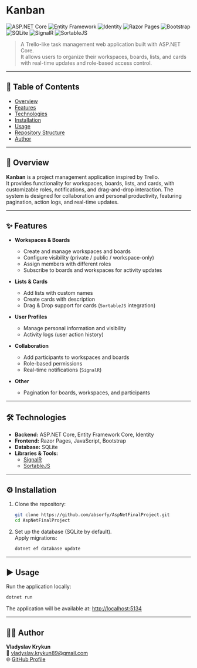 # Kanban

![ASP.NET Core](https://img.shields.io/badge/ASP.NET%20Core-Framework-5C2D91?logo=dotnet&logoColor=white)
![Entity Framework](https://img.shields.io/badge/Entity%20Framework-Core-green)
![Identity](https://img.shields.io/badge/Identity-Security-orange)
![Razor Pages](https://img.shields.io/badge/Razor-Pages-blueviolet)
![Bootstrap](https://img.shields.io/badge/Bootstrap-Frontend-purple?logo=bootstrap&logoColor=white)
![SQLite](https://img.shields.io/badge/SQLite-Database-003B57?logo=sqlite&logoColor=white)
![SignalR](https://img.shields.io/badge/SignalR-Realtime-red)
![SortableJS](https://img.shields.io/badge/SortableJS-Drag%20%26%20Drop-yellow)

> A Trello-like task management web application built with ASP.NET Core.  
> It allows users to organize their workspaces, boards, lists, and cards with real-time updates and role-based access control.

---

## 📖 Table of Contents
- [Overview](#overview)
- [Features](#features)
- [Technologies](#technologies)
- [Installation](#installation)
- [Usage](#usage)
- [Repository Structure](#repository-structure)
- [Author](#author)

---

## 📌 Overview
**Kanban** is a project management application inspired by Trello.  
It provides functionality for workspaces, boards, lists, and cards, with customizable roles, notifications, and drag-and-drop interaction. The system is designed for collaboration and personal productivity, featuring pagination, action logs, and real-time updates.

---

## ✨ Features
- **Workspaces & Boards**
  - Create and manage workspaces and boards
  - Configure visibility (private / public / workspace-only)
  - Assign members with different roles
  - Subscribe to boards and workspaces for activity updates

- **Lists & Cards**
  - Add lists with custom names
  - Create cards with description
  - Drag & Drop support for cards (`SortableJS` integration)

- **User Profiles**
  - Manage personal information and visibility
  - Activity logs (user action history)

- **Collaboration**
  - Add participants to workspaces and boards
  - Role-based permissions
  - Real-time notifications (`SignalR`)

- **Other**
  - Pagination for boards, workspaces, and participants

---

## 🛠 Technologies
- **Backend:** ASP.NET Core, Entity Framework Core, Identity  
- **Frontend:** Razor Pages, JavaScript, Bootstrap  
- **Database:** SQLite  
- **Libraries & Tools:**  
  - [SignalR](https://learn.microsoft.com/aspnet/core/signalr)  
  - [SortableJS](https://sortablejs.github.io/Sortable/)

---

## ⚙️ Installation
1. Clone the repository:
   ```bash
   git clone https://github.com/absorfy/AspNetFinalProject.git
   cd AspNetFinalProject
   ```

2. Set up the database (SQLite by default).  
   Apply migrations:
   ```bash
   dotnet ef database update
   ```

---

## ▶️ Usage
Run the application locally:
```bash
dotnet run
```
The application will be available at: [http://localhost:5134](http://localhost:5000)

---

## 👨‍💻 Author
**Vladyslav Krykun**  
📧 vladyslav.krykun89@gmail.com  
🌐 [GitHub Profile](https://github.com/absorfy)
